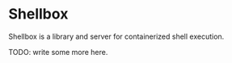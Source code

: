 Shellbox
========

Shellbox is a library and server for containerized shell execution.

TODO: write some more here.
